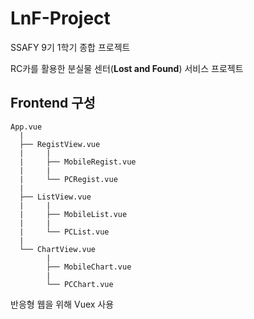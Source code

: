 # LnF-Project

SSAFY 9기 1학기 종합 프로젝트

RC카를 활용한 분실물 센터(**Lost and Found**) 서비스 프로젝트

## Frontend 구성

```
App.vue
  |
  ├── RegistView.vue
  |     |
  |     ├── MobileRegist.vue
  |     |
  |     └── PCRegist.vue
  |
  ├── ListView.vue
  |     |
  |     ├── MobileList.vue
  |     |
  |     └── PCList.vue
  |
  └── ChartView.vue
        |
        ├── MobileChart.vue
        |
        └── PCChart.vue
```

반응형 웹을 위해 Vuex 사용
